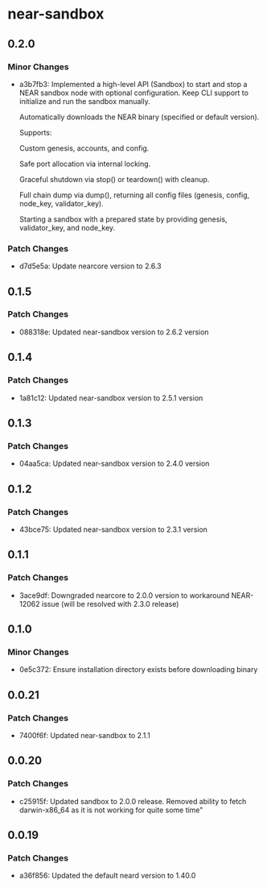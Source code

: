 # near-sandbox

## 0.2.0

### Minor Changes

- a3b7fb3: Implemented a high-level API (Sandbox) to start and stop a NEAR sandbox node with optional configuration.
  Keep CLI support to initialize and run the sandbox manually.

  Automatically downloads the NEAR binary (specified or default version).

  Supports:

  Custom genesis, accounts, and config.

  Safe port allocation via internal locking.

  Graceful shutdown via stop() or teardown() with cleanup.

  Full chain dump via dump(), returning all config files (genesis, config, node_key, validator_key).

  Starting a sandbox with a prepared state by providing genesis, validator_key, and node_key.

### Patch Changes

- d7d5e5a: Update nearcore version to 2.6.3

## 0.1.5

### Patch Changes

- 088318e: Updated near-sandbox version to 2.6.2 version

## 0.1.4

### Patch Changes

- 1a81c12: Updated near-sandbox version to 2.5.1 version

## 0.1.3

### Patch Changes

- 04aa5ca: Updated near-sandbox version to 2.4.0 version

## 0.1.2

### Patch Changes

- 43bce75: Updated near-sandbox version to 2.3.1 version

## 0.1.1

### Patch Changes

- 3ace9df: Downgraded nearcore to 2.0.0 version to workaround NEAR-12062 issue (will be resolved with 2.3.0 release)

## 0.1.0

### Minor Changes

- 0e5c372: Ensure installation directory exists before downloading binary

## 0.0.21

### Patch Changes

- 7400f6f: Updated near-sandbox to 2.1.1

## 0.0.20

### Patch Changes

- c25915f: Updated sandbox to 2.0.0 release. Removed ability to fetch darwin-x86_64 as it is not working for quite some time"

## 0.0.19

### Patch Changes

- a36f856: Updated the default neard version to 1.40.0
